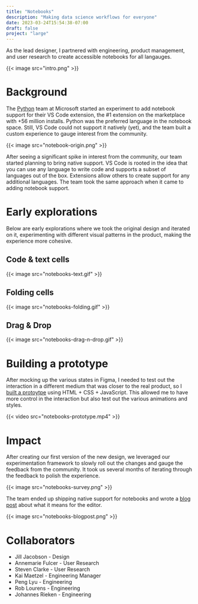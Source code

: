 ```yaml
---
title: "Notebooks"
description: "Making data science workflows for everyone"
date: 2023-03-24T15:54:38-07:00
draft: false
project: "large"
---
```


As the lead designer, I partnered with engineering, product management, and user research to create accessible notebooks for all langauges.

{{< image src="intro.png" >}}

# Background

The [Python](https://marketplace.visualstudio.com/items?itemName=ms-python.python) team at Microsoft started an experiment to add notebook support for their VS Code extension, the #1 extension on the marketplace with +56 million installs. Python was the preferred language in the notebook space. Still, VS Code could not support it natively (yet), and the team built a custom experience to gauge interest from the community.

{{< image src="notebook-origin.png" >}}

After seeing a significant spike in interest from the community, our team started planning to bring native support. VS Code is rooted in the idea that you can use any language to write code and supports a subset of languages out of the box. Extensions allow others to create support for any additional languages. The team took the same approach when it came to adding notebook support.

# Early explorations

Below are early explorations where we took the original design and iterated on it, experimenting with different visual patterns in the product, making the experience more cohesive.

## Code & text cells

{{< image src="notebooks-text.gif" >}}

## Folding cells

{{< image src="notebooks-folding.gif" >}}

## Drag & Drop

{{< image src="notebooks-drag-n-drop.gif" >}}

# Building a prototype

After mocking up the various states in Figma, I needed to test out the interaction in a different medium that was closer to the real product, so I [built a protoytpe](https://codepen.io/miguelsolorio/pen/xxwWKwe) using HTML + CSS + JavaScript. This allowed me to have more control in the interaction but also test out the various animations and styles.

{{< video src="notebooks-prototype.mp4" >}}

# Impact

After creating our first version of the new design, we leveraged our experimentation framework to slowly roll out the changes and gauge the feedback from the community. It took us several months of iterating through the feedback to polish the experience.

{{< image src="notebooks-survey.png" >}}

The team ended up shipping native support for notebooks and wrote a [blog post](https://code.visualstudio.com/blogs/2021/08/05/notebooks) about what it means for the editor.

{{< image src="notebooks-blogpost.png" >}}

# Collaborators
- Jill Jacobson - Design
- Annemarie Fulcer - User Research
- Steven Clarke - User Research
- Kai Maetzel - Engineering Manager
- Peng Lyu - Engineering
- Rob Lourens - Engineering
- Johannes Rieken - Engineering
